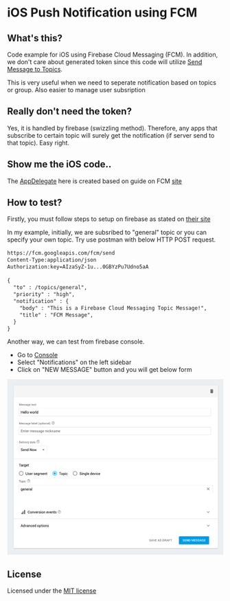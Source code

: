 # iOS Push Notification using FCM

## What's this?
Code example for iOS using Firebase Cloud Messaging (FCM). In addition, we don't care about generated token since this code will utilize [Send Message to Topics](https://firebase.google.com/docs/cloud-messaging/ios/topic-messaging). 

This is very useful when we need to seperate notification based on topics or group. Also easier to manage user subsription

## Really don't need the token?
Yes, it is handled by firebase (swizzling method). Therefore, any apps that subscribe to certain topic will surely get the notification (if server send to that topic). Easy right.

## Show me the iOS code..
The [AppDelegate](./AppDelegate.swift) here is created based on guide on FCM [site](https://firebase.google.com/docs/cloud-messaging/ios/client)

## How to test?

Firstly, you must follow steps to setup on firebase as stated on [their site](https://firebase.google.com/docs/cloud-messaging/ios/client)

In my example, initially, we are subsribed to "general" topic or you can specify your own topic. Try use postman with below HTTP POST request.

```
https://fcm.googleapis.com/fcm/send
Content-Type:application/json
Authorization:key=AIzaSyZ-1u...0GBYzPu7Udno5aA

{
  "to" : /topics/general",
  "priority" : "high",
  "notification" : {
    "body" : "This is a Firebase Cloud Messaging Topic Message!",
    "title" : "FCM Message",
  }
}
```

Another way, we can test from firebase console. 

- Go to [Console](https://console.firebase.google.com/)
- Select "Notifications" on the left sidebar
- Click on "NEW MESSAGE" button and you will get below form

![](./console-message.png)


## License
Licensed under the [MIT license](http://opensource.org/licenses/MIT)